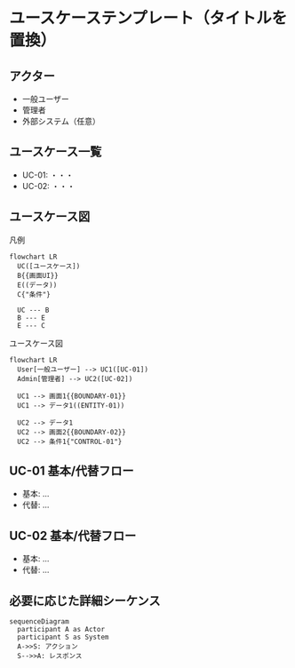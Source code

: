 # ユースケーステンプレート（タイトルを置換）

## アクター

- 一般ユーザー
- 管理者
- 外部システム（任意）

## ユースケース一覧

- UC-01: ・・・
- UC-02: ・・・

## ユースケース図

<!-- 凡例のダイアグラムは編集・削除しないこと（AI向け） -->
凡例

```mermaid
flowchart LR
  UC([ユースケース])
  B{{画面UI}}
  E((データ))
  C{"条件"}

  UC --- B
  B --- E
  E --- C
```

ユースケース図

```mermaid
flowchart LR
  User[一般ユーザー] --> UC1([UC-01])
  Admin[管理者] --> UC2([UC-02])

  UC1 --> 画面1{{BOUNDARY-01}}
  UC1 --> データ1((ENTITY-01))

  UC2 --> データ1
  UC2 --> 画面2{{BOUNDARY-02}}
  UC2 --> 条件1{"CONTROL-01"}
```

## UC-01 基本/代替フロー

- 基本: …
- 代替: …

## UC-02 基本/代替フロー

- 基本: …
- 代替: …

## 必要に応じた詳細シーケンス

```mermaid
sequenceDiagram
  participant A as Actor
  participant S as System
  A->>S: アクション
  S-->>A: レスポンス
```
